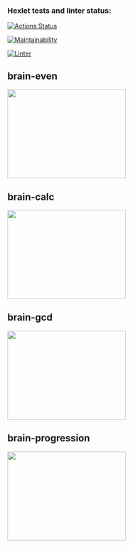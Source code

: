 ### Hexlet tests and linter status:
[![Actions Status](https://github.com/Estense/frontend-project-lvl1/workflows/hexlet-check/badge.svg)](https://github.com/Estense/frontend-project-lvl1/actions)

[![Maintainability](https://api.codeclimate.com/v1/badges/a99a88d28ad37a79dbf6/maintainability)](https://codeclimate.com/github/codeclimate/codeclimate/maintainability)

[![Linter](https://github.com/Estense/frontend-project-lvl1/actions/workflows/nodejs.yml/badge.svg)](https://github.com/Estense/frontend-project-lvl1/actions/workflows/nodejs.yml)

## brain-even
<a href="https://asciinema.org/a/Un5jmKwzwQmZiOiC3a4Ww6apl" target="_blank"><img src="https://asciinema.org/a/Un5jmKwzwQmZiOiC3a4Ww6apl.svg" width="266" height="200"/></a>

## brain-calc
<a href="https://asciinema.org/a/IwyXErCOtXF1fjjkodEQU5Zzx" target="_blank"><img src="https://asciinema.org/a/IwyXErCOtXF1fjjkodEQU5Zzx.svg" width="266" height="200"/></a>

## brain-gcd
<a href="https://asciinema.org/a/09ABe5D4HN5qzEodNBjV0PGfd" target="_blank"><img src="https://asciinema.org/a/09ABe5D4HN5qzEodNBjV0PGfd.svg" width="266" height="200"/></a>

## brain-progression
<a href="https://asciinema.org/a/Bg4IOTD4yM4PxolDMwKcP4vES" target="_blank"><img src="https://asciinema.org/a/Bg4IOTD4yM4PxolDMwKcP4vES.svg" width="266" height="200"/></a>